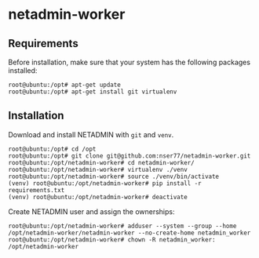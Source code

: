# netadmin-worker

## Requirements
Before installation, make sure that your system has the following packages installed:

```
root@ubuntu:/opt# apt-get update
root@ubuntu:/opt# apt-get install git virtualenv
```

## Installation
Download and install NETADMIN with ```git``` and ```venv```.
```
root@ubuntu:/opt# cd /opt
root@ubuntu:/opt# git clone git@github.com:nser77/netadmin-worker.git
root@ubuntu:/opt/netadmin-worker# cd netadmin-worker/
root@ubuntu:/opt/netadmin-worker# virtualenv ./venv
root@ubuntu:/opt/netadmin-worker# source ./venv/bin/activate
(venv) root@ubuntu:/opt/netadmin-worker# pip install -r requirements.txt
(venv) root@ubuntu:/opt/netadmin-worker# deactivate
```

Create NETADMIN user and assign the ownerships:
```
root@ubuntu:/opt/netadmin-worker# adduser --system --group --home /opt/netadmin-worker/netadmin-worker --no-create-home netadmin_worker
root@ubuntu:/opt/netadmin-worker# chown -R netadmin_worker: /opt/netadmin-worker
```
